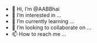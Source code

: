 - 👋 Hi, I’m @AABBhai
- 👀 I’m interested in ...
- 🌱 I’m currently learning ...
- 💞️ I’m looking to collaborate on ...
- 📫 How to reach me ...

<!---
AABBhai/AABBhai is a ✨ special ✨ repository because its `README.md` (this file) appears on your GitHub profile.
You can click the Preview link to take a look at your changes.
--->
